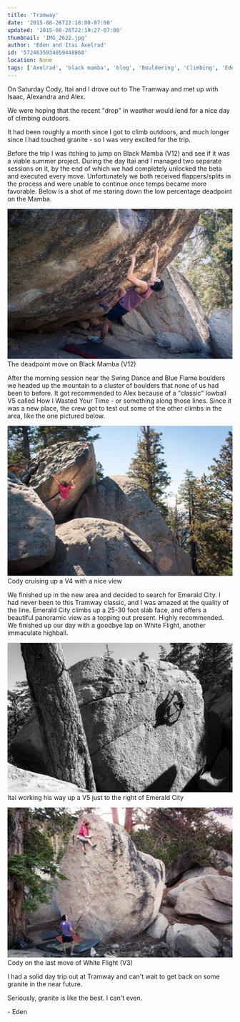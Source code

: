 ```yaml
---
title: 'Tramway'
date: '2015-08-26T22:18:00-07:00'
updated: '2015-08-26T22:19:27-07:00'
thumbnail: 'IMG_2622.jpg'
author: 'Eden and Itai Axelrad'
id: '5724635934859448860'
location: None
tags: ['Axelrad', 'black mamba', 'blog', 'Bouldering', 'Climbing', 'Eden', 'emerald city', 'Five Ten', 'granite', 'Itai', 'Tramway']
---
```


On Saturday Cody, Itai and I drove out to The Tramway and met up with Isaac, Alexandra and Alex. 

We were hoping that the recent "drop" in weather would lend for a nice day of climbing outdoors. 

It had been roughly a month since I got to climb outdoors, and much longer since I had touched granite - so I was very excited for the trip. 

Before the trip I was itching to jump on Black Mamba (V12) and see if it was a viable summer project. During the day Itai and I managed two separate sessions on it, by the end of which we had completely unlocked the beta and executed every move. Unfortunately we both received flappers/splits in the process and were unable to continue once temps became more favorable. Below is a shot of me staring down the low percentage deadpoint on the Mamba. 

![image alt](/images/IMG_2622.jpg)The deadpoint move on Black Mamba (V12)

After the morning session near the Swing Dance and Blue Flame boulders we headed up the mountain to a cluster of boulders that none of us had been to before. It got recommended to Alex because of a "classic" lowball V5 called How I Wasted Your Time \- or something along those lines. Since it was a new place, the crew got to test out some of the other climbs in the area, like the one pictured below.

![image alt](/images/IMG_2658.jpg)Cody cruising up a V4 with a nice view

We finished up in the new area and decided to search for Emerald City. I had never been to this Tramway classic, and I was amazed at the quality of the line. Emerald City climbs up a 25-30 foot slab face, and offers a beautiful panoramic view as a topping out present. Highly recommended.
We finished up our day with a goodbye lap on White Flight, another immaculate highball. 

![image alt](/images/IMG_2694.jpg)Itai working his way up a V5 just to the right of Emerald City

![image alt](/images/IMG_2756.jpg)Cody on the last move of White Flight (V3)

I had a solid day trip out at Tramway and can't wait to get back on some granite in the near future. 

Seriously, granite is like the best. I can't even.

\- Eden

